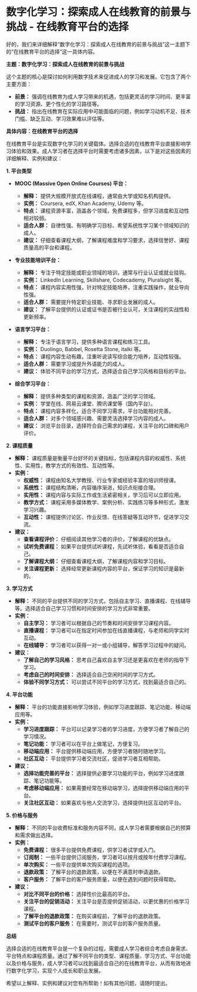 # 数字化学习：探索成人在线教育的前景与挑战 - 在线教育平台的选择

好的，我们来详细解释“数字化学习：探索成人在线教育的前景与挑战”这一主题下的“在线教育平台的选择”这一具体内容。

**主题：数字化学习：探索成人在线教育的前景与挑战**

这个主题的核心是探讨如何利用数字技术来促进成人的学习和发展。它包含了两个主要方面：

* **前景：** 强调在线教育为成人学习带来的机遇，包括更灵活的学习时间、更丰富的学习资源、更个性化的学习路径等。
* **挑战：** 指出在线教育在实际应用中可能面临的问题，例如学习动机不足、技术门槛、缺乏互动、学习效果难以评估等。

**具体内容：在线教育平台的选择**

在线教育平台是实现数字化学习的关键载体。选择合适的在线教育平台直接影响学习体验和效果。成人学习者在选择平台时需要考虑诸多因素，以下是对这些因素的详细解释、实例和建议：

**1. 平台类型**

* **MOOC (Massive Open Online Courses) 平台：**
    * **解释：** 提供大规模开放式在线课程，通常由大学或知名机构提供。
    * **实例：** Coursera, edX, Khan Academy, Udemy 等。
    * **特点：** 课程资源丰富，涵盖各个领域，免费课程多，但学习进度和互动性相对较弱。
    * **适合人群：** 自律性强、有明确学习目标、希望系统性学习某个领域知识的成人。
    * **建议：** 仔细查看课程大纲，了解课程难度和学习要求，选择信誉好、课程质量高的平台和课程。

* **专业技能培训平台：**
    * **解释：** 专注于特定技能或职业领域的培训，通常与行业认证或就业挂钩。
    * **实例：** LinkedIn Learning, Skillshare, Codecademy, Pluralsight 等。
    * **特点：** 课程内容实用性强，针对特定技能培养，注重实践操作，就业导向性强。
    * **适合人群：** 需要提升特定职业技能、寻求职业发展的成人。
    * **建议：** 了解平台提供的认证或证书是否被行业认可，关注课程的实战性和更新频率。

* **语言学习平台：**
    * **解释：** 专注于语言学习，提供多种语言课程和练习工具。
    * **实例：** Duolingo, Babbel, Rosetta Stone, italki 等。
    * **特点：** 课程内容生动有趣，注重听说读写综合能力培养，互动性较强。
    * **适合人群：** 需要学习或提升外语能力的成人。
    * **建议：** 体验不同平台的学习方式，选择适合自己学习风格和目标的平台。

* **综合学习平台：**
    * **解释：** 提供多种类型的课程和资源，涵盖广泛的学习领域。
    * **实例：** 学堂在线、网易云课堂、腾讯课堂等（国内平台）。
    * **特点：** 课程内容多样化，适合不同学习需求，平台功能相对完善。
    * **适合人群：** 对多个领域感兴趣、需要灵活选择学习内容的成人。
    * **建议：** 浏览平台目录，选择符合自己需求的课程，关注平台的口碑和用户评价。

**2. 课程质量**

* **解释：** 课程质量是衡量平台好坏的关键指标，包括课程内容的权威性、系统性、实用性，教学方式的有效性、互动性等。
* **实例：**
    * **权威性：** 课程由知名大学教授、行业专家或经验丰富的培训师授课。
    * **系统性：** 课程结构清晰，内容循序渐进，知识点衔接合理。
    * **实用性：** 课程内容与实际工作或生活紧密相关，学习后可以立即应用。
    * **教学方式：** 课程采用多媒体教学、案例分析、实践练习等多种形式，激发学习兴趣。
    * **互动性：** 课程提供讨论区、作业反馈、在线答疑等互动环节，促进学习交流。
* **建议：**
    * **查看课程评价：** 仔细阅读其他学习者的评价，了解课程的优缺点。
    * **试听免费课程：** 如果平台提供试听课程，先试听体验，看看是否适合自己。
    * **了解课程大纲：** 仔细查看课程大纲，了解课程内容和学习目标。
    * **关注课程更新：** 选择经常更新课程内容的平台，保证学习的知识是最新的。

**3. 学习方式**

* **解释：** 不同的平台提供不同的学习方式，包括自主学习、直播课程、在线辅导等。选择适合自己学习习惯和时间安排的学习方式非常重要。
* **实例：**
    * **自主学习：** 学习者可以根据自己的节奏和时间安排学习课程内容。
    * **直播课程：** 学习者可以在指定时间参加在线直播课程，与老师和同学实时互动。
    * **在线辅导：** 学习者可以获得一对一或小组辅导，解答学习过程中的疑问。
* **建议：**
    * **了解自己的学习风格：** 思考自己喜欢自主学习还是更喜欢在老师的指导下学习。
    * **考虑自己的时间安排：** 选择适合自己空闲时间的学习方式。
    * **体验不同学习方式：** 可以尝试不同平台的学习方式，找到最适合自己的。

**4. 平台功能**

* **解释：** 平台的功能直接影响学习体验，例如学习进度跟踪、笔记功能、移动端应用等。
* **实例：**
    * **学习进度跟踪：** 平台可以记录学习者的学习进度，方便学习者了解自己的学习情况。
    * **笔记功能：** 学习者可以在平台上做笔记，方便复习。
    * **移动端应用：** 平台提供移动端应用，方便学习者随时随地学习。
    * **社区互动：** 平台提供学习者交流社区，促进学习者互相帮助。
* **建议：**
    * **选择功能完善的平台：** 选择提供必要学习功能的平台，例如学习进度跟踪、笔记功能等。
    * **考虑移动端应用：** 如果需要经常在移动端学习，选择提供移动端应用的平台。
    * **关注社区互动：** 如果喜欢与他人交流学习，选择提供社区互动的平台。

**5. 价格与服务**

* **解释：** 不同的平台收费标准和服务内容不同，成人学习者需要根据自己的预算和需求做出选择。
* **实例：**
    * **免费课程：** 很多平台提供免费课程，供学习者试学或入门。
    * **订阅制：** 一些平台提供订阅服务，学习者可以按月或按年付费学习课程。
    * **单次购买：** 一些平台提供单次购买课程的选项。
    * **退款政策：** 了解平台的退款政策，以便在不满意时申请退款。
    * **客户服务：** 了解平台的客户服务质量，以便在遇到问题时获得帮助。
* **建议：**
    * **对比不同平台的价格：** 选择性价比最高的平台。
    * **关注平台的促销活动：** 关注平台是否提供促销活动，以更优惠的价格学习课程。
    * **了解平台的退款政策：** 在购买课程前，了解平台的退款政策。
    * **测试平台的客户服务：** 在需要时，测试平台的客户服务质量。

**总结**

选择合适的在线教育平台是一个复杂的过程，需要成人学习者综合考虑自身需求、平台特点和课程质量。通过了解不同平台的类型、课程质量、学习方式、平台功能以及价格与服务，成人学习者可以找到最适合自己的在线教育平台，从而有效地进行数字化学习，实现个人成长和职业发展。

希望以上解释、实例和建议对您有所帮助！如有其他问题，请随时提出。
